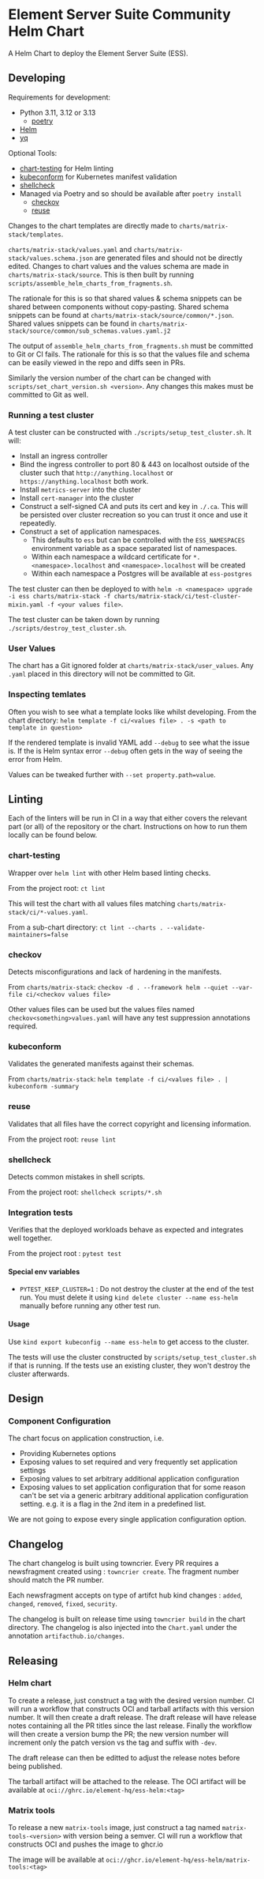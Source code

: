 <!--
Copyright 2024 New Vector Ltd

SPDX-License-Identifier: AGPL-3.0-only OR LicenseRef-Element-Commercial
-->

# Element Server Suite Community Helm Chart

A Helm Chart to deploy the Element Server Suite (ESS).

## Developing

Requirements for development:
* Python 3.11, 3.12 or 3.13
  * [poetry](https://python-poetry.org/)
* [Helm](https://helm.sh/docs/intro/install/)
* [yq](https://github.com/mikefarah/yq)

Optional Tools:
* [chart-testing](https://github.com/helm/chart-testing) for Helm linting
* [kubeconform](https://github.com/yannh/kubeconform) for Kubernetes manifest validation
* [shellcheck](https://www.shellcheck.net/)
* Managed via Poetry and so should be available after `poetry install`
  * [checkov](https://www.checkov.io/)
  * [reuse](https://reuse.software/)

Changes to the chart templates are directly made to `charts/matrix-stack/templates`.

`charts/matrix-stack/values.yaml` and `charts/matrix-stack/values.schema.json` are generated
files and should not be directly edited. Changes to chart values and the values schema are
made in `charts/matrix-stack/source`. This is then built by running
`scripts/assemble_helm_charts_from_fragments.sh`.

The rationale for this is so that shared values & schema snippets can be shared between
components without copy-pasting. Shared schema snippets can be found at
`charts/matrix-stack/source/common/*.json`. Shared values snippets can be found in
`charts/matrix-stack/source/common/sub_schemas.values.yaml.j2`

The output of `assemble_helm_charts_from_fragments.sh` must be committed to Git or CI fails.
The rationale for this is so that the values file and schema can be easily viewed in
the repo and diffs seen in PRs.

Similarly the version number of the chart can be changed with
`scripts/set_chart_version.sh <version>`. Any changes this makes must be committed to Git
as well.

### Running a test cluster

A test cluster can be constructed with `./scripts/setup_test_cluster.sh`. It will:
* Install an ingress controller
* Bind the ingress controller to port 80 & 443 on localhost outside of the cluster such
  that `http://anything.localhost` or `https://anything.localhost` both work.
* Install `metrics-server` into the cluster
* Install `cert-manager` into the cluster
* Construct a self-signed CA and puts its cert and key in `./.ca`.
  This will be persisted over cluster recreation so you can trust it once and use it repeatedly.
* Construct a set of application namespaces.
  * This defaults to `ess` but can be controlled with the `ESS_NAMESPACES` environment variable
    as a space separated list of namespaces.
  * Within each namespace a wildcard certificate for `*.<namespace>.localhost` and
    `<namespace>.localhost` will be created
  * Within each namespace a Postgres will be available at `ess-postgres`

The test cluster can then be deployed to with
`helm -n <namespace> upgrade -i ess charts/matrix-stack -f charts/matrix-stack/ci/test-cluster-mixin.yaml -f <your values file>`.

The test cluster can be taken down by running `./scripts/destroy_test_cluster.sh`.

### User Values

The chart has a Git ignored folder at `charts/matrix-stack/user_values`. Any `.yaml` placed in
this directory will not be committed to Git.

### Inspecting temlates

Often you wish to see what a template looks like whilst developing. From the chart directory:
`helm template -f ci/<values file> . -s <path to template in question>`

If the rendered template is invalid YAML add `--debug` to see what the issue is. If the is
Helm syntax error `--debug` often gets in the way of seeing the error from Helm.

Values can be tweaked further with `--set property.path=value`.

## Linting

Each of the linters will be run in CI in a way that either covers the relevant part (or all)
of the repository or the chart. Instructions on how to run them locally can be found below.

### chart-testing

Wrapper over `helm lint` with other Helm based linting checks.

From the project root: `ct lint`

This will test the chart with all values files matching
`charts/matrix-stack/ci/*-values.yaml`.

From a sub-chart directory: `ct lint --charts . --validate-maintainers=false`

### checkov

Detects misconfigurations and lack of hardening in the manifests.

From `charts/matrix-stack`: `checkov -d . --framework helm --quiet --var-file ci/<checkov values file>`

Other values files can be used but the values files named `checkov<something>values.yaml` will have
any test suppression annotations required.

### kubeconform

Validates the generated manifests against their schemas.

From `charts/matrix-stack`: `helm template -f ci/<values file> . | kubeconform -summary`

### reuse

Validates that all files have the correct copyright and licensing information.

From the project root: `reuse lint`

### shellcheck

Detects common mistakes in shell scripts.

From the project root: `shellcheck scripts/*.sh`

### Integration tests

Verifies that the deployed workloads behave as expected and integrates well together.

From the project root : `pytest test`

#### Special env variables
- `PYTEST_KEEP_CLUSTER=1` : Do not destroy the cluster at the end of the test run.
You must delete it using `kind delete cluster --name ess-helm` manually before running any other test run.

#### Usage
Use `kind export kubeconfig --name ess-helm` to get access to the cluster.

The tests will use the cluster constructed by `scripts/setup_test_cluster.sh` if that is
running. If the tests use an existing cluster, they won't destroy the cluster afterwards.

## Design

### Component Configuration

The chart focus on application construction, i.e.
* Providing Kubernetes options
* Exposing values to set required and very frequently set application settings
* Exposing values to set arbitrary additional application configuration
* Exposing values to set application configuration that for some reason can't be
  set via a generic arbitrary additional application configuration setting. e.g.
  it is a flag in the 2nd item in a predefined list.

We are not going to expose every single application configuration option.

## Changelog

The chart changelog is built using towncrier. Every PR requires a newsfragment created using : `towncrier create`. The fragment number should match the PR number.

Each newsfragment accepts on type of artifct hub kind changes : `added`, `changed`, `removed`, `fixed`, `security`.

The changelog is built on release time using `towncrier build` in the chart directory. The changelog is also injected into the `Chart.yaml` under the annotation `artifacthub.io/changes`.

## Releasing

### Helm chart

To create a release, just construct a tag with the desired version number.
CI will run a workflow that constructs OCI and tarball artifacts with this version
number. It will then create a draft release. The draft release will have release
notes containing all the PR titles since the last release. Finally the workflow
will then create a version bump the PR; the new version number will increment
only the patch version vs the tag and suffix with `-dev`.

The draft release can then be editted to adjust the release notes before being
published.

The tarball artifact will be attached to the release. The OCI artifact will be
available at `oci://ghrc.io/element-hq/ess-helm:<tag>`

### Matrix tools

To release a new `matrix-tools` image, just construct a tag named `matrix-tools-<version>`
with version being a semver.
CI will run a workflow that constructs OCI and pushes the image to ghcr.io

The image will be available at `oci://ghcr.io/element-hq/ess-helm/matrix-tools:<tag>`
